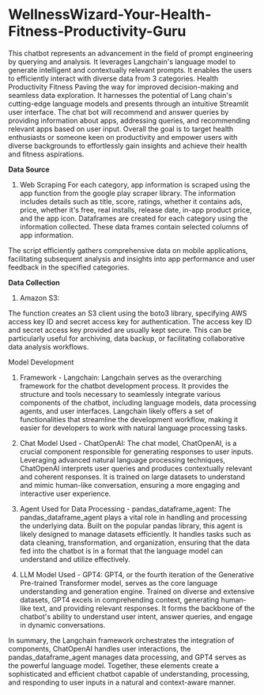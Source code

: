 # WellnessWizard-Your-Health-Fitness-Productivity-Guru

This chatbot represents an advancement in the field of prompt engineering by querying and analysis. It leverages Langchain's language model to generate intelligent and contextually relevant prompts. It enables the users to efficiently interact with diverse data from 3 categories.
 Health
 Productivity
 Fitness
Paving the way for improved decision-making and seamless data exploration. It harnesses the potential of Lang chain's cutting-edge language models and presents through an intuitive Streamlit user interface. The chat bot will recommend and answer queries by providing information about apps, addressing queries, and recommending relevant apps based on user input.
Overall the goal is to target health enthusiasts or someone keen on productivity and empower users with diverse backgrounds to effortlessly gain insights and achieve their health and fitness aspirations.


**Data Source** 
1. Web Scraping
For each category, app information is scraped using the app function from the google play scraper library. The information includes details such as title, score, ratings, whether it contains ads, price, whether it's free, real installs, release date, in-app product price, and the app icon.
Dataframes are created for each category using the information collected. These data frames contain selected columns of app information.

The script efficiently gathers comprehensive data on mobile applications, facilitating subsequent analysis and insights into app performance and user feedback in the specified categories.

**Data Collection**
1. Amazon S3:

The function creates an S3 client using the boto3 library, specifying AWS access key ID and secret access key for authentication. The access key ID and secret access key provided are usually kept secure. This can be particularly useful for archiving, data backup, or facilitating collaborative data analysis workflows.

Model Development

1. Framework - Langchain:
 Langchain serves as the overarching framework for the chatbot development process. It provides the structure and tools necessary to seamlessly integrate various components of the chatbot, including language models, data processing agents, and user interfaces. Langchain likely offers a set of functionalities that streamline the development workflow, making it easier for developers to work with natural language processing tasks.

2. Chat Model Used - ChatOpenAI:
 The chat model, ChatOpenAI, is a crucial component responsible for generating responses to user inputs. Leveraging advanced natural language processing techniques, ChatOpenAI interprets user queries and produces contextually relevant and coherent responses. It is trained on large datasets to understand and mimic human-like conversation, ensuring a more engaging and interactive user experience.

3. Agent Used for Data Processing - pandas_dataframe_agent:
 The pandas_dataframe_agent plays a vital role in handling and processing the underlying data. Built on the popular pandas library, this agent is likely designed to manage datasets efficiently. It handles tasks such as data cleaning, transformation, and organization, ensuring that the data fed into the chatbot is in a format that the language model can understand and utilize effectively.

4. LLM Model Used - GPT4:
GPT4, or the fourth iteration of the Generative Pre-trained Transformer model, serves as the core language understanding and generation engine. Trained on diverse and extensive datasets, GPT4 excels in comprehending context, generating human-like text, and providing relevant responses. It forms the backbone of the chatbot's ability to understand user intent, answer queries, and engage in dynamic conversations.

In summary, the Langchain framework orchestrates the integration of components, ChatOpenAI handles user interactions, the pandas_dataframe_agent manages data processing, and GPT4 serves as the powerful language model. Together, these elements create a sophisticated and efficient chatbot capable of understanding, processing, and responding to user inputs in a natural and context-aware manner.


